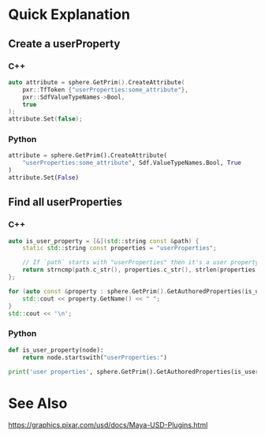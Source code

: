 # Quick Explanation
## Create a userProperty
### C++

```cpp
auto attribute = sphere.GetPrim().CreateAttribute(
    pxr::TfToken {"userProperties:some_attribute"},
    pxr::SdfValueTypeNames->Bool,
    true
);
attribute.Set(false);
```


### Python

```python
attribute = sphere.GetPrim().CreateAttribute(
    "userProperties:some_attribute", Sdf.ValueTypeNames.Bool, True
)
attribute.Set(False)
```


## Find all userProperties
### C++

```cpp
auto is_user_property = [&](std::string const &path) {
    static std::string const properties = "userProperties";

    // If `path` starts with "userProperties" then it's a user property
    return strncmp(path.c_str(), properties.c_str(), strlen(properties.c_str())) == 0;
};

for (auto const &property : sphere.GetPrim().GetAuthoredProperties(is_user_property)) {
    std::cout << property.GetName() << " ";
}
std::cout << '\n';
```


### Python

```python
def is_user_property(node):
    return node.startswith("userProperties:")

print('user properties', sphere.GetPrim().GetAuthoredProperties(is_user_property))
```

# See Also
https://graphics.pixar.com/usd/docs/Maya-USD-Plugins.html
